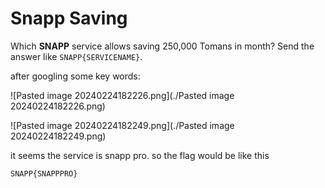 # Snapp Saving

Which **SNAPP** service allows saving 250,000 Tomans in month? Send the answer like `SNAPP{SERVICENAME}`.

after googling some key words:

![Pasted image 20240224182226.png](./Pasted image 20240224182226.png)


![Pasted image 20240224182249.png](./Pasted image 20240224182249.png)

it seems the service is snapp pro. so the flag would be like this

```
SNAPP{SNAPPPRO}
```